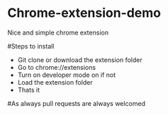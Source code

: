 # Chrome-extension-demo
Nice and simple chrome extension

#Steps to install
- Git clone or download the extension folder
- Go to chrome://extensions
- Turn on developer mode on if not
- Load the extension folder
- Thats it

#As always pull requests are always welcomed
